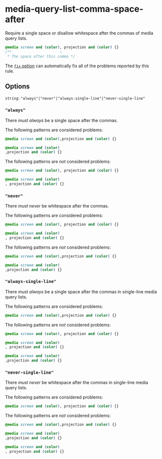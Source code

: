 # media-query-list-comma-space-after

Require a single space or disallow whitespace after the commas of media query lists.

```css
@media screen and (color), projection and (color) {}
/**                      ↑
 * The space after this comma */
```

The [`fix` option](https://stylelint.io/user-guide/options#fix) can automatically fix all of the problems reported by this rule.

## Options

`string`: `"always"|"never"|"always-single-line"|"never-single-line"`

### `"always"`

There _must always_ be a single space after the commas.

The following patterns are considered problems:

```css
@media screen and (color),projection and (color) {}
```

```css
@media screen and (color)
,projection and (color) {}
```

The following patterns are _not_ considered problems:

```css
@media screen and (color), projection and (color) {}
```

```css
@media screen and (color)
, projection and (color) {}
```

### `"never"`

There _must never_ be whitespace after the commas.

The following patterns are considered problems:

```css
@media screen and (color), projection and (color) {}
```

```css
@media screen and (color)
, projection and (color) {}
```

The following patterns are _not_ considered problems:

```css
@media screen and (color),projection and (color) {}
```

```css
@media screen and (color)
,projection and (color) {}
```

### `"always-single-line"`

There _must always_ be a single space after the commas in single-line media query lists.

The following patterns are considered problems:

```css
@media screen and (color),projection and (color) {}
```

The following patterns are _not_ considered problems:

```css
@media screen and (color), projection and (color) {}
```

```css
@media screen and (color)
, projection and (color) {}
```

```css
@media screen and (color)
,projection and (color) {}
```

### `"never-single-line"`

There _must never_ be whitespace after the commas in single-line media query lists.

The following patterns are considered problems:

```css
@media screen and (color), projection and (color) {}
```

The following patterns are _not_ considered problems:

```css
@media screen and (color),projection and (color) {}
```

```css
@media screen and (color)
,projection and (color) {}
```

```css
@media screen and (color)
, projection and (color) {}
```
